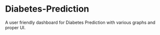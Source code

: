 # Diabetes-Prediction
A user friendly dashboard for Diabetes Prediction with various graphs and proper UI.
